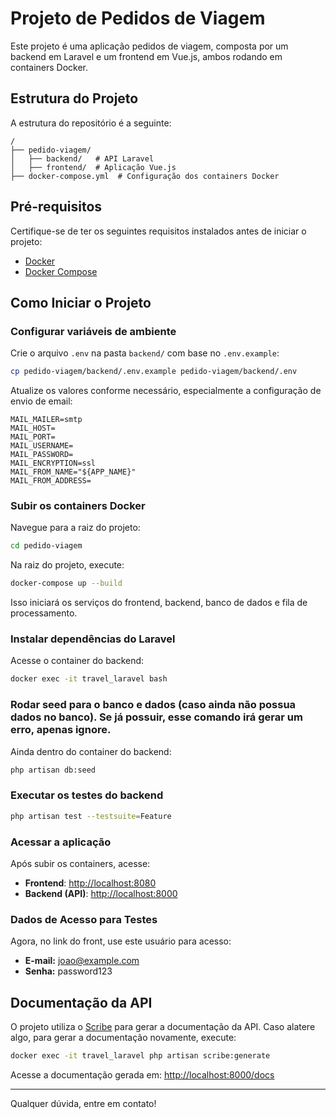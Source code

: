 # Projeto de Pedidos de Viagem

Este projeto é uma aplicação pedidos de viagem, composta por um backend em Laravel e um frontend em Vue.js, ambos rodando em containers Docker.

## Estrutura do Projeto

A estrutura do repositório é a seguinte:
```
/
├── pedido-viagem/
│   ├── backend/   # API Laravel
│   ├── frontend/  # Aplicação Vue.js
├── docker-compose.yml  # Configuração dos containers Docker
```

## Pré-requisitos

Certifique-se de ter os seguintes requisitos instalados antes de iniciar o projeto:
- [Docker](https://www.docker.com/get-started)
- [Docker Compose](https://docs.docker.com/compose/install/)

## Como Iniciar o Projeto

### Configurar variáveis de ambiente

Crie o arquivo `.env` na pasta `backend/` com base no `.env.example`:
```sh
cp pedido-viagem/backend/.env.example pedido-viagem/backend/.env
```
Atualize os valores conforme necessário, especialmente a configuração de envio de email:
```env
MAIL_MAILER=smtp
MAIL_HOST=
MAIL_PORT=
MAIL_USERNAME=
MAIL_PASSWORD=
MAIL_ENCRYPTION=ssl
MAIL_FROM_NAME="${APP_NAME}"
MAIL_FROM_ADDRESS=
```

### Subir os containers Docker

Navegue para a raiz do projeto:
```sh
cd pedido-viagem
```

Na raiz do projeto, execute:
```sh
docker-compose up --build
```
Isso iniciará os serviços do frontend, backend, banco de dados e fila de processamento.

### Instalar dependências do Laravel

Acesse o container do backend:
```sh
docker exec -it travel_laravel bash
```

### Rodar seed para o banco e dados (caso ainda não possua dados no banco). Se já possuir, esse comando irá gerar um erro, apenas ignore.

Ainda dentro do container do backend:
```sh
php artisan db:seed
```

### Executar os testes do backend
```sh
php artisan test --testsuite=Feature
```

### Acessar a aplicação

Após subir os containers, acesse:
- **Frontend**: [http://localhost:8080](http://localhost:8080)
- **Backend (API)**: [http://localhost:8000](http://localhost:8000)

### Dados de Acesso para Testes

Agora, no link do front, use este usuário para acesso:
- **E-mail:** joao@example.com
- **Senha:** password123

## Documentação da API

O projeto utiliza o [Scribe](https://scribe.knapsackpro.com/) para gerar a documentação da API. Caso alatere algo, para gerar a documentação novamente, execute:
```sh
docker exec -it travel_laravel php artisan scribe:generate
```
Acesse a documentação gerada em:
[http://localhost:8000/docs](http://localhost:8000/docs)

---

Qualquer dúvida, entre em contato!


